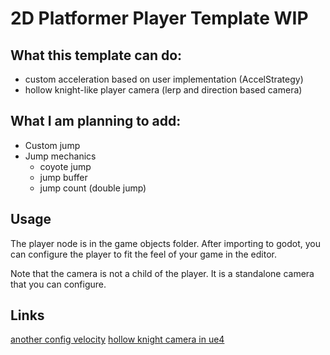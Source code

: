 # 2D Platformer Player Template WIP
## What this template can do:
- custom acceleration based on user implementation (AccelStrategy)
- hollow knight-like player camera (lerp and direction based camera)

## What I am planning to add:
- Custom jump
- Jump mechanics
  - coyote jump
  - jump buffer
  - jump count (double jump)

## Usage
The player node is in the game objects folder. After importing to godot, you can configure the player to fit the feel of your game in the editor.
  
Note that the camera is not a child of the player. It is a standalone camera that you can configure.

## Links
[another config velocity](https://www.desmos.com/calculator/uolujlxkkr)
[hollow knight camera in ue4](https://www.youtube.com/watch?v=w4xM9EWKs3I)
